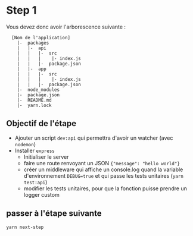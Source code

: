 # Step 1

Vous devez donc avoir l'arborescence suivante :

```
  [Nom de l'application]
    |-  packages
    |   |-  api
    |   |   |-  src
    |   |   |    |- index.js
    |   |   |-  package.json
    |   |-  app
    |   |   |-  src
    |   |   |    |- index.js
    |   |   |-  package.json
    |-  node_modules
    |-  package.json
    |-  README.md
    |-  yarn.lock
```

## Objectif de l'étape

- Ajouter un script `dev:api` qui permettra d'avoir un watcher (avec `nodemon`)
- Installer `express`
  - Initialiser le server
  - faire une route renvoyant un JSON `{"message": "hello world"}`
  - créer un middleware qui affiche un console.log quand la variable
    d'environnement `DEBUG=true` et qui passe les tests unitaires
    (`yarn test:api`)
  - modifier les tests unitaires, pour que la fonction puisse prendre un logger
    custom

## passer à l'étape suivante

`yarn next-step`

